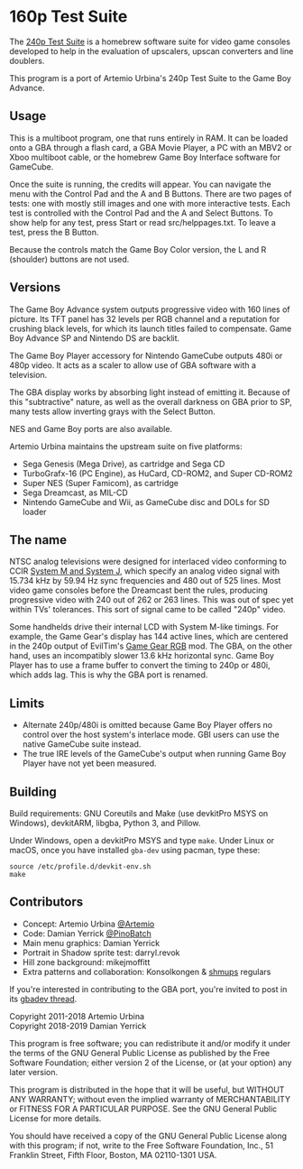 160p Test Suite
===============

The [240p Test Suite] is a homebrew software suite for video game
consoles developed to help in the evaluation of upscalers, upscan
converters and line doublers.

This program is a port of Artemio Urbina's 240p Test Suite
to the Game Boy Advance.

[240p Test Suite]: http://junkerhq.net/xrgb/index.php/240p_test_suite

Usage
-----
This is a multiboot program, one that runs entirely in RAM.  It can
be loaded onto a GBA through a flash card, a GBA Movie Player, a PC
with an MBV2 or Xboo multiboot cable, or the homebrew Game Boy
Interface software for GameCube.

Once the suite is running, the credits will appear.  You can navigate
the menu with the Control Pad and the A and B Buttons.  There are
two pages of tests: one with mostly still images and one with more
interactive tests.  Each test is controlled with the Control Pad and
the A and Select Buttons.  To show help for any test, press Start or
read src/helppages.txt. To leave a test, press the B Button.

Because the controls match the Game Boy Color version, the L and R
(shoulder) buttons are not used.

Versions
--------
The Game Boy Advance system outputs progressive video with 160
lines of picture.  Its TFT panel has 32 levels per RGB channel
and a reputation for crushing black levels, for which its launch
titles failed to compensate.  Game Boy Advance SP and Nintendo DS
are backlit.

The Game Boy Player accessory for Nintendo GameCube outputs 480i
or 480p video.  It acts as a scaler to allow use of GBA software
with a television.

The GBA display works by absorbing light instead of emitting it.
Because of this "subtractive" nature, as well as the overall
darkness on GBA prior to SP, many tests allow inverting grays
with the Select Button.

NES and Game Boy ports are also available.

Artemio Urbina maintains the upstream suite on five platforms:

* Sega Genesis (Mega Drive), as cartridge and Sega CD
* TurboGrafx-16 (PC Engine), as HuCard, CD-ROM2, and Super CD-ROM2
* Super NES (Super Famicom), as cartridge
* Sega Dreamcast, as MIL-CD
* Nintendo GameCube and Wii, as GameCube disc and DOLs for SD loader

The name
--------
NTSC analog televisions were designed for interlaced video conforming
to CCIR [System M and System J], which specify an analog video
signal with 15.734 kHz by 59.94 Hz sync frequencies and 480 out of
525 lines.  Most video game consoles before the Dreamcast bent the
rules, producing progressive video with 240 out of 262 or 263 lines.
This was out of spec yet within TVs' tolerances.  This sort of signal
came to be called "240p" video.

Some handhelds drive their internal LCD with System M-like timings.
For example, the Game Gear's display has 144 active lines, which
are centered in the 240p output of EvilTim's [Game Gear RGB] mod.
The GBA, on the other hand, uses an incompatibly slower 13.6 kHz
horizontal sync.  Game Boy Player has to use a frame buffer to
convert the timing to 240p or 480i, which adds lag.  This is why
the GBA port is renamed.

[System M and System J]: https://en.wikipedia.org/wiki/CCIR_System_M
[Game Gear RGB]: http://members.optusnet.com.au/eviltim/ggrgb/ggrgb.html

Limits
------
* Alternate 240p/480i is omitted because Game Boy Player offers
  no control over the host system's interlace mode.  GBI users
  can use the native GameCube suite instead.
* The true IRE levels of the GameCube's output when running Game Boy
  Player have not yet been measured.

Building
--------
Build requirements: GNU Coreutils and Make (use devkitPro MSYS on
Windows), devkitARM, libgba, Python 3, and Pillow.

Under Windows, open a devkitPro MSYS and type `make`.  Under Linux
or macOS, once you have installed `gba-dev` using pacman, type these:

    source /etc/profile.d/devkit-env.sh
    make

Contributors
------------
* Concept: Artemio Urbina [@Artemio]
* Code: Damian Yerrick [@PinoBatch]
* Main menu graphics: Damian Yerrick
* Portrait in Shadow sprite test: darryl.revok
* Hill zone background: mikejmoffitt
* Extra patterns and collaboration: Konsolkongen & [shmups] regulars

If you're interested in contributing to the GBA port, you're
invited to post in its [gbadev thread].

[@Artemio]: https://twitter.com/Artemio
[@PinoBatch]: https://twitter.com/PinoBatch
[shmups]: http://shmups.system11.org/
[gbadev thread]: http://forum.gbadev.org/viewtopic.php?t=18168

Copyright 2011-2018 Artemio Urbina  
Copyright 2018-2019 Damian Yerrick

This program is free software; you can redistribute it and/or modify
it under the terms of the GNU General Public License as published by
the Free Software Foundation; either version 2 of the License, or
(at your option) any later version.

This program is distributed in the hope that it will be useful,
but WITHOUT ANY WARRANTY; without even the implied warranty of
MERCHANTABILITY or FITNESS FOR A PARTICULAR PURPOSE.  See the
GNU General Public License for more details.

You should have received a copy of the GNU General Public License along
with this program; if not, write to the Free Software Foundation, Inc.,
51 Franklin Street, Fifth Floor, Boston, MA 02110-1301 USA.
